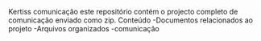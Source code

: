 Kertiss comunicação este repositório contém o projecto completo de comunicação enviado como zip.
Conteúdo
-Documentos relacionados ao projeto 
-Arquivos organizados
-comunicação
